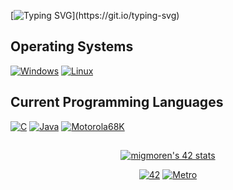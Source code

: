 [![Typing SVG](https://readme-typing-svg.demolab.com?size=25&duration=3000&pause=1500&color=F7C000&center=true&vCenter=true&width=600&lines=+*******+UNDER+CONSTRUCTION+:]+*******)](https://git.io/typing-svg)

## Operating Systems
<p>
 	<a href="#"><img alt="Windows" src="https://img.shields.io/badge/Windows-2196F3?style=flat&logo=windows&logoColor=white?"></a>
	<a href="#"><img alt="Linux" src="https://img.shields.io/badge/Linux-F5B041?style=flat&logo=linux&logoColor=black"></a>
</p>

## Current Programming Languages
<p>
	<a href="#"><img alt="C" src="https://img.shields.io/badge/C-1A5276?style=flat&logo=C&logoColor=white?"></a>
	<a href="#"><img alt="Java" src="https://img.shields.io/badge/Java-E67E22?style=flat&logo=JavaScript&logoColor=white"></a>
	<a href="#"><img alt="Motorola68K" src="https://img.shields.io/badge/Motorola68K-2E4053?style=flat"></a>
</p>

##
<p align="center">
<a href="https://profile.intra.42.fr/users/migmoren"><img src="https://badge42.vercel.app/api/v2/cl96t7c1700110gmirv4hhet0/stats?cursusId=21&coalitionId=66" alt="migmoren's 42 stats" /></a>
</p>

<p align="center">
	<a href="#"><img alt="42" src="https://img.shields.io/badge/-000000?style=flat&logo=42&logoColor=white?logoWidth=40"></a>
	<a href="#"><img alt="Metro" src="https://img.shields.io/badge/-922B21?style=flat&logo=Metro de Madrid&logoColor=white"></a>
</p>

